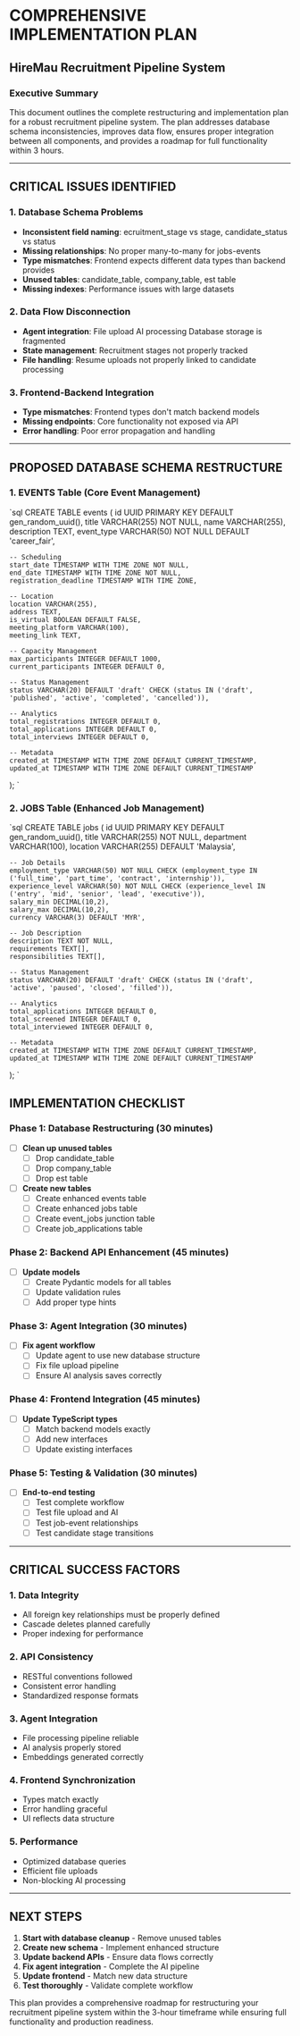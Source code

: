 ﻿#  COMPREHENSIVE IMPLEMENTATION PLAN
## HireMau Recruitment Pipeline System

###  Executive Summary
This document outlines the complete restructuring and implementation plan for a robust recruitment pipeline system. The plan addresses database schema inconsistencies, improves data flow, ensures proper integration between all components, and provides a roadmap for full functionality within 3 hours.

---

##  CRITICAL ISSUES IDENTIFIED

### 1. Database Schema Problems
- **Inconsistent field naming**: 
ecruitment_stage vs stage, candidate_status vs status
- **Missing relationships**: No proper many-to-many for jobs-events
- **Type mismatches**: Frontend expects different data types than backend provides
- **Unused tables**: candidate_table, company_table, 	est table
- **Missing indexes**: Performance issues with large datasets

### 2. Data Flow Disconnection
- **Agent integration**: File upload  AI processing  Database storage is fragmented
- **State management**: Recruitment stages not properly tracked
- **File handling**: Resume uploads not properly linked to candidate processing

### 3. Frontend-Backend Integration
- **Type mismatches**: Frontend types don't match backend models
- **Missing endpoints**: Core functionality not exposed via API
- **Error handling**: Poor error propagation and handling

---

##  PROPOSED DATABASE SCHEMA RESTRUCTURE

### 1. EVENTS Table (Core Event Management)
`sql
CREATE TABLE events (
    id UUID PRIMARY KEY DEFAULT gen_random_uuid(),
    title VARCHAR(255) NOT NULL,
    name VARCHAR(255),
    description TEXT,
    event_type VARCHAR(50) NOT NULL DEFAULT 'career_fair',
    
    -- Scheduling
    start_date TIMESTAMP WITH TIME ZONE NOT NULL,
    end_date TIMESTAMP WITH TIME ZONE NOT NULL,
    registration_deadline TIMESTAMP WITH TIME ZONE,
    
    -- Location
    location VARCHAR(255),
    address TEXT,
    is_virtual BOOLEAN DEFAULT FALSE,
    meeting_platform VARCHAR(100),
    meeting_link TEXT,
    
    -- Capacity Management
    max_participants INTEGER DEFAULT 1000,
    current_participants INTEGER DEFAULT 0,
    
    -- Status Management
    status VARCHAR(20) DEFAULT 'draft' CHECK (status IN ('draft', 'published', 'active', 'completed', 'cancelled')),
    
    -- Analytics
    total_registrations INTEGER DEFAULT 0,
    total_applications INTEGER DEFAULT 0,
    total_interviews INTEGER DEFAULT 0,
    
    -- Metadata
    created_at TIMESTAMP WITH TIME ZONE DEFAULT CURRENT_TIMESTAMP,
    updated_at TIMESTAMP WITH TIME ZONE DEFAULT CURRENT_TIMESTAMP
);
`

### 2. JOBS Table (Enhanced Job Management)
`sql
CREATE TABLE jobs (
    id UUID PRIMARY KEY DEFAULT gen_random_uuid(),
    title VARCHAR(255) NOT NULL,
    department VARCHAR(100),
    location VARCHAR(255) DEFAULT 'Malaysia',
    
    -- Job Details
    employment_type VARCHAR(50) NOT NULL CHECK (employment_type IN ('full_time', 'part_time', 'contract', 'internship')),
    experience_level VARCHAR(50) NOT NULL CHECK (experience_level IN ('entry', 'mid', 'senior', 'lead', 'executive')),
    salary_min DECIMAL(10,2),
    salary_max DECIMAL(10,2),
    currency VARCHAR(3) DEFAULT 'MYR',
    
    -- Job Description
    description TEXT NOT NULL,
    requirements TEXT[],
    responsibilities TEXT[],
    
    -- Status Management
    status VARCHAR(20) DEFAULT 'draft' CHECK (status IN ('draft', 'active', 'paused', 'closed', 'filled')),
    
    -- Analytics
    total_applications INTEGER DEFAULT 0,
    total_screened INTEGER DEFAULT 0,
    total_interviewed INTEGER DEFAULT 0,
    
    -- Metadata
    created_at TIMESTAMP WITH TIME ZONE DEFAULT CURRENT_TIMESTAMP,
    updated_at TIMESTAMP WITH TIME ZONE DEFAULT CURRENT_TIMESTAMP
);
`

##  IMPLEMENTATION CHECKLIST

### Phase 1: Database Restructuring (30 minutes)
- [ ] **Clean up unused tables**
  - [ ] Drop candidate_table
  - [ ] Drop company_table
  - [ ] Drop 	est table
- [ ] **Create new tables**
  - [ ] Create enhanced events table
  - [ ] Create enhanced jobs table
  - [ ] Create event_jobs junction table
  - [ ] Create job_applications table

### Phase 2: Backend API Enhancement (45 minutes)
- [ ] **Update models**
  - [ ] Create Pydantic models for all tables
  - [ ] Update validation rules
  - [ ] Add proper type hints

### Phase 3: Agent Integration (30 minutes)
- [ ] **Fix agent workflow**
  - [ ] Update agent to use new database structure
  - [ ] Fix file upload pipeline
  - [ ] Ensure AI analysis saves correctly

### Phase 4: Frontend Integration (45 minutes)
- [ ] **Update TypeScript types**
  - [ ] Match backend models exactly
  - [ ] Add new interfaces
  - [ ] Update existing interfaces

### Phase 5: Testing & Validation (30 minutes)
- [ ] **End-to-end testing**
  - [ ] Test complete workflow
  - [ ] Test file upload and AI
  - [ ] Test job-event relationships
  - [ ] Test candidate stage transitions

---

##  CRITICAL SUCCESS FACTORS

### 1. Data Integrity
- All foreign key relationships must be properly defined
- Cascade deletes planned carefully
- Proper indexing for performance

### 2. API Consistency
- RESTful conventions followed
- Consistent error handling
- Standardized response formats

### 3. Agent Integration
- File processing pipeline reliable
- AI analysis properly stored
- Embeddings generated correctly

### 4. Frontend Synchronization
- Types match exactly
- Error handling graceful
- UI reflects data structure

### 5. Performance
- Optimized database queries
- Efficient file uploads
- Non-blocking AI processing

---

##  NEXT STEPS

1. **Start with database cleanup** - Remove unused tables
2. **Create new schema** - Implement enhanced structure
3. **Update backend APIs** - Ensure data flows correctly
4. **Fix agent integration** - Complete the AI pipeline
5. **Update frontend** - Match new data structure
6. **Test thoroughly** - Validate complete workflow

This plan provides a comprehensive roadmap for restructuring your recruitment pipeline system within the 3-hour timeframe while ensuring full functionality and production readiness.
